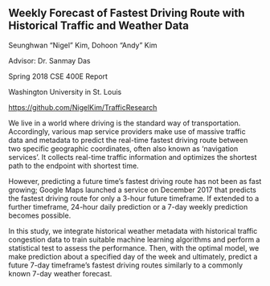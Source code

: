 ## Weekly Forecast of Fastest Driving Route with Historical Traffic and Weather Data

Seunghwan “Nigel” Kim, Dohoon “Andy” Kim

Advisor: Dr. Sanmay Das

Spring 2018 CSE 400E Report

Washington University in St. Louis

https://github.com/NigelKim/TrafficResearch

   We live in a world where driving is the standard way of transportation. Accordingly, various map service providers make use of massive traffic data and metadata to predict the real-time fastest driving route between two specific geographic coordinates, often also known as ‘navigation services’.  It collects real-time traffic information and optimizes the shortest path to the endpoint with shortest time.
   
  However, predicting a future time’s fastest driving route has not been as fast growing; Google Maps launched a service on December 2017 that predicts the fastest driving route for only a 3-hour future timeframe. If extended to a further timeframe, 24-hour daily prediction or a 7-day weekly prediction becomes possible.
  
   In this study, we integrate historical weather metadata with historical traffic congestion data to train suitable machine learning algorithms and perform a statistical test to assess the performance. Then, with the optimal model, we make prediction about a specified day of the week and ultimately, predict a future 7-day timeframe’s fastest driving routes similarly to a commonly known 7-day weather forecast.

